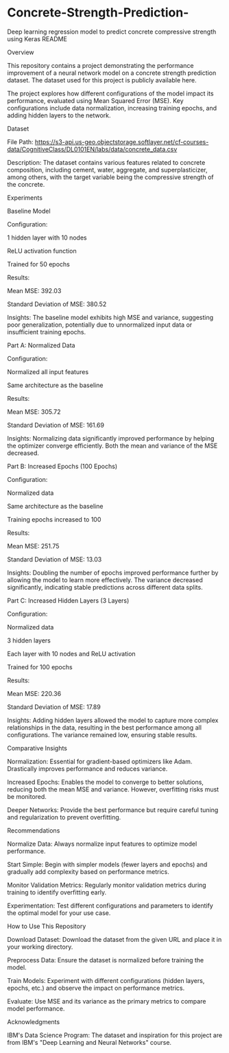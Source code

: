 # Concrete-Strength-Prediction-
Deep learning regression model to predict concrete compressive strength using Keras
README

Overview

This repository contains a project demonstrating the performance improvement of a neural network model on a concrete strength prediction dataset. The dataset used for this project is publicly available here.

The project explores how different configurations of the model impact its performance, evaluated using Mean Squared Error (MSE). Key configurations include data normalization, increasing training epochs, and adding hidden layers to the network.

Dataset

File Path: https://s3-api.us-geo.objectstorage.softlayer.net/cf-courses-data/CognitiveClass/DL0101EN/labs/data/concrete_data.csv

Description: The dataset contains various features related to concrete composition, including cement, water, aggregate, and superplasticizer, among others, with the target variable being the compressive strength of the concrete.

Experiments

Baseline Model

Configuration:

1 hidden layer with 10 nodes

ReLU activation function

Trained for 50 epochs

Results:

Mean MSE: 392.03

Standard Deviation of MSE: 380.52

Insights: The baseline model exhibits high MSE and variance, suggesting poor generalization, potentially due to unnormalized input data or insufficient training epochs.

Part A: Normalized Data

Configuration:

Normalized all input features

Same architecture as the baseline

Results:

Mean MSE: 305.72

Standard Deviation of MSE: 161.69

Insights: Normalizing data significantly improved performance by helping the optimizer converge efficiently. Both the mean and variance of the MSE decreased.

Part B: Increased Epochs (100 Epochs)

Configuration:

Normalized data

Same architecture as the baseline

Training epochs increased to 100

Results:

Mean MSE: 251.75

Standard Deviation of MSE: 13.03

Insights: Doubling the number of epochs improved performance further by allowing the model to learn more effectively. The variance decreased significantly, indicating stable predictions across different data splits.

Part C: Increased Hidden Layers (3 Layers)

Configuration:

Normalized data

3 hidden layers

Each layer with 10 nodes and ReLU activation

Trained for 100 epochs

Results:

Mean MSE: 220.36

Standard Deviation of MSE: 17.89

Insights: Adding hidden layers allowed the model to capture more complex relationships in the data, resulting in the best performance among all configurations. The variance remained low, ensuring stable results.

Comparative Insights

Normalization: Essential for gradient-based optimizers like Adam. Drastically improves performance and reduces variance.

Increased Epochs: Enables the model to converge to better solutions, reducing both the mean MSE and variance. However, overfitting risks must be monitored.

Deeper Networks: Provide the best performance but require careful tuning and regularization to prevent overfitting.

Recommendations

Normalize Data: Always normalize input features to optimize model performance.

Start Simple: Begin with simpler models (fewer layers and epochs) and gradually add complexity based on performance metrics.

Monitor Validation Metrics: Regularly monitor validation metrics during training to identify overfitting early.

Experimentation: Test different configurations and parameters to identify the optimal model for your use case.

How to Use This Repository

Download Dataset:
Download the dataset from the given URL and place it in your working directory.

Preprocess Data:
Ensure the dataset is normalized before training the model.

Train Models:
Experiment with different configurations (hidden layers, epochs, etc.) and observe the impact on performance metrics.

Evaluate:
Use MSE and its variance as the primary metrics to compare model performance.

Acknowledgments

IBM's Data Science Program: The dataset and inspiration for this project are from IBM's "Deep Learning and Neural Networks" course.

